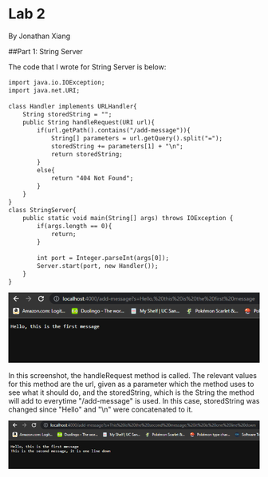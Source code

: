# Lab 2
By Jonathan Xiang

##Part 1: String Server

The code that I wrote for String Server is below:

```
import java.io.IOException;
import java.net.URI;

class Handler implements URLHandler{
    String storedString = "";
    public String handleRequest(URI url){
        if(url.getPath().contains("/add-message")){
            String[] parameters = url.getQuery().split("=");
            storedString += parameters[1] + "\n";
            return storedString;
        }
        else{
            return "404 Not Found";
        }
    }
}
class StringServer{
    public static void main(String[] args) throws IOException {
        if(args.length == 0){
            return;
        }

        int port = Integer.parseInt(args[0]);
        Server.start(port, new Handler());
    }
}
```

![Image](firstmessage.png)

In this screenshot, the handleRequest method is called. The relevant
values for this method are the url, given as a parameter which the
method uses to see what it should do, and the storedString, which is
the String the method will add to everytime "/add-message" is used.
In this case, storedString was changed since "Hello" and "\n" were
concatenated to it.

![Image](secondmessage.png)
